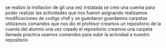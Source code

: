 se realizo la instlacion de git una vez instalada se creo una cuenta para poder realizar las actividades que nos fueron asignando
realizamos modificaciones de codigo vhdl y se guardaron 
guardamos carpetas 
utilizamos comandos que nos dio el profesor 
creamos un repositorio de la cuenta del alumno
una vez creado el repositorio creamos una carpeta llamada practica 
usamos comandos para subir la actividad a nuestro repositorio
